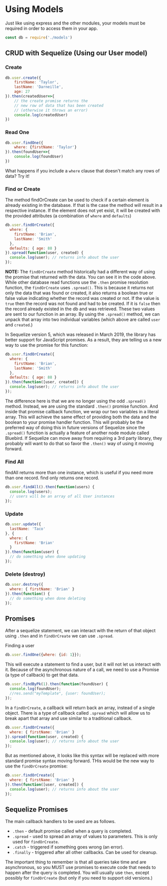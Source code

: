 # Using Models

Just like using express and the other modules, your models must be required in order to access them in your app.

```javascript
const db = require('./models')
```

## CRUD with Sequelize \(Using our User model\)

### Create

```javascript
db.user.create({
    firstName: 'Taylor',
    lastName: 'Darneille',
    age: 27
}).then(createdUser=>{
    // the create promise returns the
    // new row of data that has been created
    // (otherwise it throws an error)
    console.log(createdUser)
})
```

### Read One

```javascript
db.user.findOne({
    where: {firstName: 'Taylor'}
}).then(foundUser=>{
    console.log(foundUser)
})
```

What happens if you include a `where` clause that doesn't match any rows of data? Try it!

### Find or Create

The method findOrCreate can be used to check if a certain element is already existing in the database. If that is the case the method will result in a respective instance. If the element does not yet exist, it will be created with the provided attributes \(a combination of `where` and `defaults`\)

```javascript
db.user.findOrCreate({
  where: {
    firstName: 'Brian',
    lastName: 'Smith'
  },
  defaults: { age: 88 }
}).spread(function(user, created) {
  console.log(user); // returns info about the user
});
```

**NOTE:** The `findOrCreate` method historically had a different way of using the promise that returned with the data. You can see it in the code above. While other database read functions use the `.then` promise resolution function, the `findOrCreate` uses `.spread()`. This is because it returns not only the data that was found or created, it also returns a boolean true or false value indicating whether the record was created or not. If the value is `true` then the record was not found and had to be created. If it is `false` then the record already existed in the db and was retrieved. These two values are sent to our function in an array. By using the `.spread()` method, we can unpack that array into two individual variables \(which above are called `user` and `created`.\)

In Sequelize version 5, which was released in March 2019, the library has better support for JavaScript promises. As a result, they are telling us a new way to use the promise for this function:

```javascript
db.user.findOrCreate({
  where: {
    firstName: 'Brian',
    lastName: 'Smith'
  },
  defaults: { age: 88 }
}).then(function([user, created]) {
  console.log(user); // returns info about the user
});
```

The difference here is that we are no longer using the odd `.spread()` method. Instead, we are using the standard `.then()` promise function. And inside that promise callback function, we wrap our two variables in a literal array. This will achieve the same effect of providing both the data and the boolean to your promise handler function. This will probably be the preferred way of doing this in future versions of Sequelize since the `.spread()` function is actually a feature of another node module called Bluebird. If Sequelize can move away from requiring a 3rd party library, they probably will want to do that so favor the `.then()` way of using it moving forward.

### Find All

findAll returns more than one instance, which is useful if you need more than one record. find only returns one record.

```javascript
db.user.findAll().then(function(users) {
  console.log(users);
  // users will be an array of all User instances
});
```

### Update

```javascript
db.user.update({
  lastName: 'Taco'
}, {
  where: {
    firstName: 'Brian'
  }
}).then(function(user) {
  // do something when done updating
});
```

### Delete \(destroy\)

```javascript
db.user.destroy({
  where: { firstName: 'Brian' }
}).then(function() {
  // do something when done deleting
});
```

## Promises

After a sequelize statement, we can interact with the return of that object using `.then` and in `findOrCreate` we can use `.spread`.

Finding a user

```javascript
db.user.findOne({where: {id: 1}});
```

This will execute a statement to find a user, but it will not let us interact with it. Because of the asynchronous nature of a call, we need to use a Promise \(a type of callback\) to get that data.

```javascript
db.user.findByPk(1).then(function(foundUser) {
  console.log(foundUser);
  //res.send("myTemplate", {user: foundUser);
});
```

In a `findOrCreate`, a callback will return back an array, instead of a single object. There is a type of callback called `.spread` which will allow us to break apart that array and use similar to a traditional callback.

```javascript
db.user.findOrCreate({
  where: { firstName: 'Brian' }
}).spread(function(user, created) {
  console.log(user); // returns info about the user
});
```

But as mentioned above, it looks like this syntax will be replaced with more standard promise syntax moving forward. THis would be the new way to use the `findOrCreate` promise:

```javascript
db.user.findOrCreate({
  where: { firstName: 'Brian' }
}).then(function([user, created]) {
  console.log(user); // returns info about the user
});
```

## Sequelize Promises

The main callback handlers to be used are as follows.

* `.then` - default promise called when a query is completed.
* `.spread` - used to spread an array of values to parameters. This is only used for `findOrCreate`.
* `.catch` - triggered if something goes wrong \(an error\).
* `.finally` - triggered after all other callbacks. Can be used for cleanup.

The important thing to remember is that all queries take time and are asynchronous, so you MUST use promises to execute code that needs to happen after the query is completed. You will usually use `then`, except possibly for `findOrCreate` \(but only if you need to support old versions.\)

